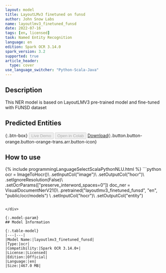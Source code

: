 ```yaml
---
layout: model
title: LayoutLMv3 finetuned on funsd
author: John Snow Labs
name: layoutlmv3_finetuned_funsd
date: 2022-07-16
tags: [en, licensed]
task: Named Entity Recognition
language: en
edition: Spark OCR 3.14.0
spark_version: 3.2
supported: true
article_header:
  type: cover
use_language_switcher: "Python-Scala-Java"
---
```


## Description

This NER model is based on LayoutLMV3 pre-trained model and fine-tuned with FUNSD dataset

## Predicted Entities



{:.btn-box}
<button class="button button-orange" disabled>Live Demo</button>
<button class="button button-orange" disabled>Open in Colab</button>
[Download](https://s3.amazonaws.com/auxdata.johnsnowlabs.com/clinical/ocr/layoutlmv3_finetuned_funsd_en_3.14.0_3.2_1657982560895.zip){:.button.button-orange.button-orange-trans.arr.button-icon}

## How to use



<div class="tabs-box" markdown="1">
{% include programmingLanguageSelectScalaPythonNLU.html %}
```python
ocr = ImageToHocr()\
            .setInputCol("image")\
            .setOutputCol("hocr")\
            .setIgnoreResolution(False)\
            .setOcrParams(["preserve_interword_spaces=0"])
        doc_ner = VisualDocumentNerV21()\
            .pretrained("layoutlmv3_finetuned_funsd", "en", "public/ocr/models") \
            .setInputCol("hocr")\
            .setOutputCol("entity")

```

</div>

{:.model-param}
## Model Information

{:.table-model}
|---|---|
|Model Name:|layoutlmv3_finetuned_funsd|
|Type:|ocr|
|Compatibility:|Spark OCR 3.14.0+|
|License:|Licensed|
|Edition:|Official|
|Language:|en|
|Size:|467.0 MB|
